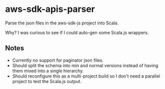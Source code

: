 # aws-sdk-apis-parser

Parse the json files in the aws-sdk-js project into Scala.

Why? I was curious to see if I could auto-gen some Scala.js wrappers.

## Notes

  * Currently no support for paginator json files.
  * Should split the schema into min and normal versions instead of having them mixed into a single hierarchy.
  * Should reconfigure this as a multi-project build so I don't need a parallel project to test the Scala.js output.
  